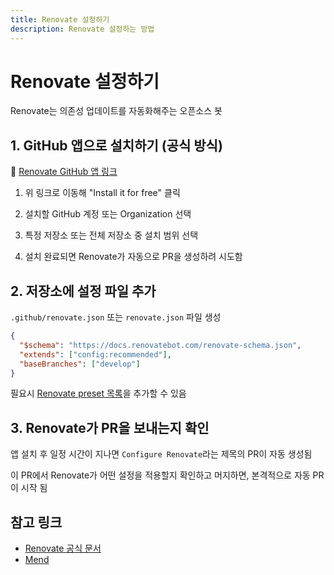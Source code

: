 ```yaml
---
title: Renovate 설정하기
description: Renovate 설정하는 방법
---
```


# Renovate 설정하기

Renovate는 의존성 업데이트를 자동화해주는 오픈소스 봇

## 1. GitHub 앱으로 설치하기 (공식 방식)

🔗 [Renovate GitHub 앱 링크](https://github.com/apps/renovate)

1. 위 링크로 이동해 "Install it for free" 클릭

2. 설치할 GitHub 계정 또는 Organization 선택

3. 특정 저장소 또는 전체 저장소 중 설치 범위 선택

4. 설치 완료되면 Renovate가 자동으로 PR을 생성하려 시도함

## 2. 저장소에 설정 파일 추가

`.github/renovate.json` 또는 `renovate.json` 파일 생성

```json
{
  "$schema": "https://docs.renovatebot.com/renovate-schema.json",
  "extends": ["config:recommended"],
  "baseBranches": ["develop"]
}
```

필요시 [Renovate preset 목록](https://docs.renovatebot.com/presets-config/)을 추가할 수 있음

## 3. Renovate가 PR을 보내는지 확인

앱 설치 후 일정 시간이 지나면 `Configure Renovate`라는 제목의 PR이 자동 생성됨

이 PR에서 Renovate가 어떤 설정을 적용할지 확인하고 머지하면, 본격적으로 자동 PR이 시작 됨

## 참고 링크

- [Renovate 공식 문서](https://docs.renovatebot.com/)
- [Mend](https://developer.mend.io)
